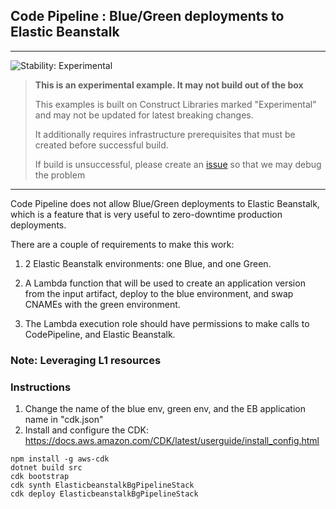 ## Code Pipeline : Blue/Green deployments to Elastic Beanstalk
<!--BEGIN STABILITY BANNER-->
---

![Stability: Experimental](https://img.shields.io/badge/stability-Experimental-important.svg?style=for-the-badge)

> **This is an experimental example. It may not build out of the box**
>
> This examples is built on Construct Libraries marked "Experimental" and may not be updated for latest breaking changes.
>
> It additionally requires infrastructure prerequisites that must be created before successful build.
>
> If build is unsuccessful, please create an [issue](https://github.com/aws-samples/aws-cdk-examples/issues/new) so that we may debug the problem 

---
<!--END STABILITY BANNER-->

Code Pipeline does not allow Blue/Green deployments to Elastic Beanstalk, which is a feature that is very useful to zero-downtime production deployments.

There are a couple of requirements to make this work:

1. 2 Elastic Beanstalk environments: one Blue, and one Green.

2. A Lambda function that will be used to create an application version from the input artifact, deploy to the blue environment, and swap CNAMEs with the green environment.

3. The Lambda execution role should have permissions to make calls to CodePipeline, and Elastic Beanstalk. 

### Note: Leveraging L1 resources

### Instructions

1. Change the name of the blue env, green env, and the EB application name in "cdk.json"
2. Install and configure the CDK: https://docs.aws.amazon.com/CDK/latest/userguide/install_config.html

```
npm install -g aws-cdk
dotnet build src
cdk bootstrap
cdk synth ElasticbeanstalkBgPipelineStack
cdk deploy ElasticbeanstalkBgPipelineStack
```
